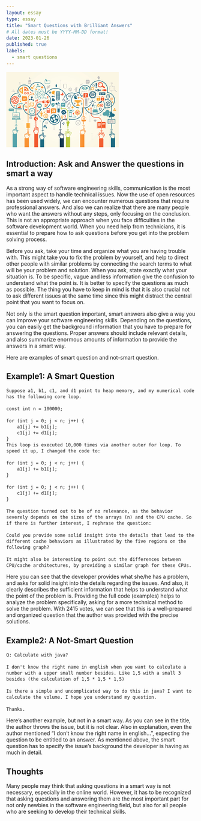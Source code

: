 ```yaml
---
layout: essay
type: essay
title: "Smart Questions with Brilliant Answers"
# All dates must be YYYY-MM-DD format!
date: 2023-01-26
published: true
labels:
  - smart questions
---
```


<img width="300px" class="rounded float-start pe-4" src="../img/smartquestions.jpeg">

## Introduction: Ask and Answer the questions in smart a way

As a strong way of software engineering skills, communication is the most important aspect to handle technical issues. Now the use of open resources has been used widely, we can encounter numerous questions that require professional answers. And also we can realize that there are many people who want the answers without any steps, only focusing on the conclusion. This is not an appropriate approach when you face difficulties in the software development world. When you need help from technicians, it is essential to prepare how to ask questions before you get into the problem solving process. 

Before you ask, take your time and organize what you are having trouble with. This might take you to fix the problem by yourself, and help to direct other people with similar problems by connecting the search terms to what will be your problem and solution. When you ask, state exactly what your situation is. To be specific, vague and less information give the confusion to understand what the point is. It is better to specify the questions as much as possible. The thing you have to keep in mind is that it is also crucial not to ask different issues at the same time since this might distract the central point that you want to focus on. 

Not only is the smart question important, smart answers also give a way you can improve your software engineering skills. Depending on the questions, you can easily get the background information that you have to prepare for answering the questions. Proper answers should include relevant details, and also summarize enormous amounts of information to provide the answers in a smart way. 

Here are examples of smart question and not-smart question.

## Example1: A Smart Question

```
Suppose a1, b1, c1, and d1 point to heap memory, and my numerical code has the following core loop.

const int n = 100000;

for (int j = 0; j < n; j++) {
    a1[j] += b1[j];
    c1[j] += d1[j];
}
This loop is executed 10,000 times via another outer for loop. To speed it up, I changed the code to:

for (int j = 0; j < n; j++) {
    a1[j] += b1[j];
}

for (int j = 0; j < n; j++) {
    c1[j] += d1[j];
}

The question turned out to be of no relevance, as the behavior severely depends on the sizes of the arrays (n) and the CPU cache. So if there is further interest, I rephrase the question:

Could you provide some solid insight into the details that lead to the different cache behaviors as illustrated by the five regions on the following graph?

It might also be interesting to point out the differences between CPU/cache architectures, by providing a similar graph for these CPUs.

```

Here you can see that the developer provides what she/he has a problem, and asks for solid insight into the details regarding the issues. And also, it clearly describes the sufficient information that helps to understand what the point of the problem is. Providing the full code (examples) helps to analyze the problem specifically, asking for a more technical method to solve the problem. With 2415 votes, we can see that this is a well-prepared and organized question that the author was provided with the precise solutions.

## Example2: A Not-Smart Question

```
Q: Calculate with java?

I don't know the right name in english when you want to calculate a number with a upper small number besides. Like 1,5 with a small 3 besides (the calculation of 1,5 * 1,5 * 1,5)

Is there a simple and uncomplicated way to do this in java? I want to calculate the volume. I hope you understand my question.

Thanks.
```
Here’s another example, but not in a smart way. As you can see in the title, the author throws the issue, but it is not clear. Also in explanation, even the author mentioned “I don’t know the right name in english…”, expecting the question to be entitled to an answer. As mentioned above, the smart question has to specify the issue’s background the developer is having as much in detail. 

## Thoughts

Many people may think that asking questions in a smart way is not necessary, especially in the online world. However, it has to be recognized that asking questions and answering them are the most important part for not only newbies in the software engineering field, but also for all people who are seeking to develop their technical skills. 

